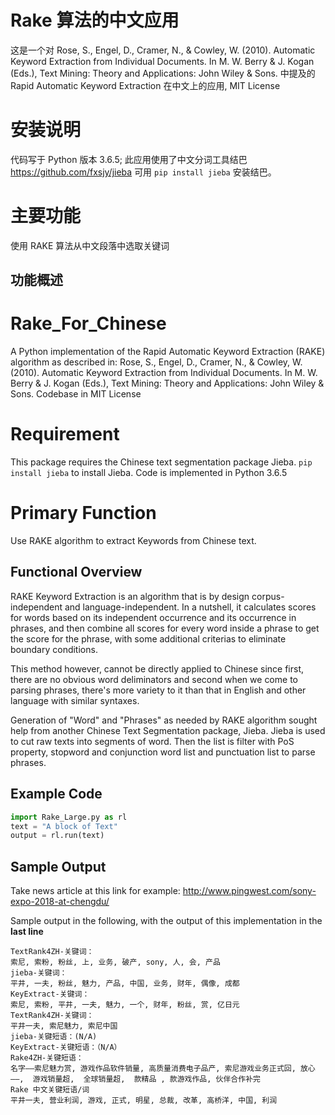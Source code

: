 # Rake 算法的中文应用
这是一个对 Rose, S., Engel, D., Cramer, N., & Cowley, W. (2010). Automatic Keyword Extraction from Individual Documents. In M. W. Berry & J. Kogan (Eds.), Text Mining: Theory and Applications: John Wiley & Sons. 中提及的 Rapid Automatic Keyword Extraction 在中文上的应用, MIT License

# 安装说明
代码写于 Python 版本 3.6.5; 此应用使用了中文分词工具结巴 https://github.com/fxsjy/jieba 可用 `pip install jieba` 安装结巴。

# 主要功能
使用 RAKE 算法从中文段落中选取关键词

## 功能概述


# Rake_For_Chinese
A Python implementation of the Rapid Automatic Keyword Extraction (RAKE) algorithm as described in: Rose, S., Engel, D., Cramer, N., & Cowley, W. (2010). Automatic Keyword Extraction from Individual Documents. In M. W. Berry & J. Kogan (Eds.), Text Mining: Theory and Applications: John Wiley & Sons.
Codebase in MIT License

# Requirement
This package requires the Chinese text segmentation package Jieba. `pip install jieba` to install Jieba. Code is implemented in Python 3.6.5

# Primary Function
Use RAKE algorithm to extract Keywords from Chinese text. 

## Functional Overview
RAKE Keyword Extraction is an algorithm that is by design corpus-independent and language-independent. In a nutshell, it calculates scores for words based on its independent occurrence and its occurrence in phrases, and then combine all scores for every word inside a phrase to get the score for the phrase, with some additional criterias to eliminate boundary conditions.

This method however, cannot be directly applied to Chinese since first, there are no obvious word deliminators and second when we come to parsing phrases, there's more variety to it than that in English and other language with similar syntaxes.

Generation of "Word" and "Phrases" as needed by RAKE algorithm sought help from another Chinese Text Segmentation package, Jieba. Jieba is used to cut raw texts into segments of word. Then the list is filter with PoS property, stopword and conjunction word list and punctuation list to parse phrases. 

## Example Code
```python
import Rake_Large.py as rl
text = "A block of Text"
output = rl.run(text)
```

## Sample Output
Take news article at this link for example: http://www.pingwest.com/sony-expo-2018-at-chengdu/

Sample output in the following, with the output of this implementation in the **last line**

```
TextRank4ZH-关键词：
索尼, 索粉, 粉丝, 上, 业务, 破产, sony, 人, 会, 产品
jieba-关键词：
平井, 一夫, 粉丝, 魅力, 产品, 中国, 业务, 财年, 偶像, 成都
KeyExtract-关键词：
索尼, 索粉, 平井, 一夫, 魅力, 一个, 财年, 粉丝, 赏, 亿日元
TextRank4ZH-关键词：
平井一夫, 索尼魅力, 索尼中国
jieba-关键短语：(N/A)
KeyExtract-关键短语：（N/A）
Rake4ZH-关键短语：
名字——索尼魅力赏, 游戏作品软件销量, 高质量消费电子品产, 索尼游戏业务正式回, 放心——,  游戏销量超,  全球销量超,  款精品 , 款游戏作品, 伙伴合作补完
Rake 中文关键短语/词
平井一夫, 营业利润, 游戏, 正式, 明星, 总裁, 改革, 高桥洋, 中国, 利润
```
